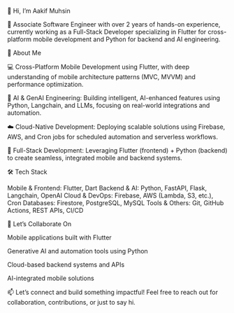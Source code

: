 👋 Hi, I’m Aakif Muhsin

🚀 Associate Software Engineer with over 2 years of hands-on experience, currently working as a Full-Stack Developer specializing in Flutter for cross-platform mobile development and Python for backend and AI engineering.

💼 About Me

💻 Cross-Platform Mobile Development using Flutter, with deep understanding of mobile architecture patterns (MVC, MVVM) and performance optimization.

🧠 AI & GenAI Engineering: Building intelligent, AI-enhanced features using Python, Langchain, and LLMs, focusing on real-world integrations and automation.

☁️ Cloud-Native Development: Deploying scalable solutions using Firebase, AWS, and Cron jobs for scheduled automation and serverless workflows.

🔄 Full-Stack Development: Leveraging Flutter (frontend) + Python (backend) to create seamless, integrated mobile and backend systems.

🛠️ Tech Stack

Mobile & Frontend: Flutter, Dart
Backend & AI: Python, FastAPI, Flask, Langchain, OpenAI
Cloud & DevOps: Firebase, AWS (Lambda, S3, etc.), Cron
Databases: Firestore, PostgreSQL, MySQL
Tools & Others: Git, GitHub Actions, REST APIs, CI/CD

🤝 Let’s Collaborate On

Mobile applications built with Flutter

Generative AI and automation tools using Python

Cloud-based backend systems and APIs

AI-integrated mobile solutions

📫 Let’s connect and build something impactful!
Feel free to reach out for collaboration, contributions, or just to say hi.
